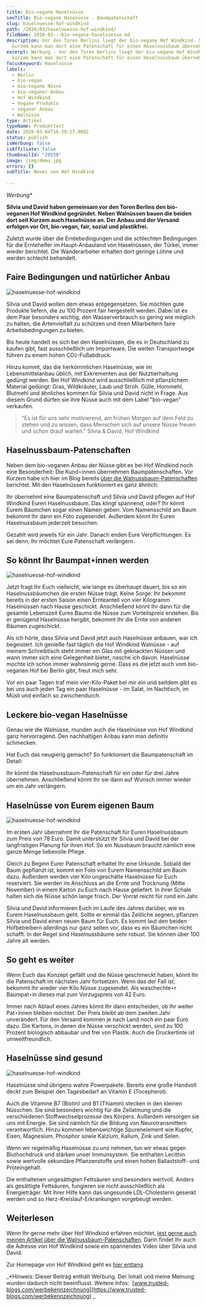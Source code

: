```yaml
---
title: Bio-vegane Haselnüsse
seoTitle: Bio-vegane Hasenüsse - Baumpatenschaft
slug: haselnuesse-hof-windkind
path: /2020/03/haselnuesse-hof-windkind/
fileName: 2020-03---bio-vegane-haselnuesse.md
description: Vor den Toren Berlins liegt der bio-vegane Hof Windkind. Seit
  kurzem kann man dort eine Patenschaft für einen Haselnussbaum übernehmen.
excerpt: Werbung - Vor den Toren Berlins liegt der bio-vegane Hof Windkind. Seit
  kurzem kann man dort eine Patenschaft für einen Haselnussbaum übernehmen.
focusKeyword: Haselnüsse
labels:
  - Berlin
  - bio-vegan
  - bio-vegane Nüsse
  - bio-veganer Anbau
  - Hof Windkind
  - Vegane Produkte
  - veganer Anbau
  - Walnüsse
type: Artikel
typeName: Produkttest
date: 2020-03-04T16:59:27.000Z
status: publish
isWerbung: false
isAffiliate: false
thumbnailId: "28558"
image: /img/demo.jpg
errors: {}
subTitle: Neues von Hof Windkind
  
---
```


_Werbung\*_

**Silvia und David haben gemeinsam vor den Toren Berlins den bio-veganen Hof
Windkind gegründet. Neben Walnüssen bauen die beiden dort seit Kurzem auch
Haselnüsse an. Der Anbau und der Versand erfolgen vor Ort, bio-vegan, fair,
sozial und plastikfrei.**

Zuletzt wurde über die Erntebedingungen und die schlechten Bedingungen für die
Erntehelfer im Haupt-Anbauland von Haselnüssen, der Türkei, immer wieder
berichtet. Die Wanderarbeiter erhalten dort geringe Löhne und werden schlecht
behandelt.

## Faire Bedingungen und natürlicher Anbau

![haselnuesse-hof-windkind](http://cardamonchai.com/wp-content/uploads/2020/03/2020-03-04-hof-windkind-haselnuesse-3-400x300.jpg)

Silvia und David wollen dem etwas entgegensetzen. Sie möchten gute Produkte
liefern, die zu 100 Prozent fair hergestellt werden. Dabei ist es dem Paar
besonders wichtig, den Wasserverbrauch so gering wie möglich zu halten, die
Artenvielfalt zu schützen und ihren Mitarbeitern faire Arbeitsbedingungen zu
bieten.

Bis heute handelt es sich bei den Haselnüssen, die es in Deutschland zu kaufen
gibt, fast ausschließlich um Importware. Die weiten Transportwege führen zu
einem hohen CO<small>2</small>-Fußabdruck.

Hinzu kommt, das die herkömmlichen Haselnüsse, wie im Lebensmittelanbau üblich,
mit Exkrementen aus der Nutztierhaltung gedüngt werden. Bei Hof Windkind wird
ausschließlich mit pflanzlichem Material gedüngt: Gras, Wildkräuter, Laub und
Stroh. Gülle, Hornmehl, Blutmehl und ähnliches kommen für Silvia und David nicht
in Frage. Aus diesem Grund dürfen sie ihre Nüsse auch mit dem Label "bio-vegan"
verkaufen.

> "Es ist für uns sehr motivierend, am frühen Morgen auf dem Feld zu stehen und
> zu wissen, dass Menschen sich auf unsere Nüsse freuen und schon drauf warten."
> Silvia &amp; David, Hof Windkind

## Haselnussbaum-Patenschaften

Neben dem bio-veganen Anbau der Nüsse gibt es bei Hof Windkind noch eine
Besonderheit: Die Kund⋆innen übernehmen Baumpatenschaften. Vor Kurzem habe ich
hier im Blog bereits
[über die Walnussbaum-Patenschaften](/2019/09/hof-windkind-walnuss-baum-adoptieren/)
berichtet. Mit den Haselnüssen funktioniert es ganz ähnlich:

Ihr übernehmt eine Baumpatenschaft und Silvia und David pflegen auf Hof Windkind
Euren Haselnussbaum. Das klingt spannend, oder? Ihr könnt Eurem Bäumchen sogar
einen Namen geben. Vom Namensschild am Baum bekommt Ihr dann ein Foto
zugesendet. Außerdem könnt Ihr Euren Haselnussbaum jederzeit besuchen.

Gezahlt wird jeweils für ein Jahr. Danach enden Eure Verpflichtungen. Es sei
denn, Ihr möchtet Eure Patenschaft verlängern.

## So könnt Ihr Baumpat⋆innen werden

![haselnuesse-hof-windkind](http://cardamonchai.com/wp-content/uploads/2020/03/2020-03-04-hof-windkind-haselnuesse-5-400x300.jpg)

Jetzt fragt Ihr Euch vielleicht, wie lange es überhaupt dauert, bis so ein
Haselnussbäumchen die ersten Nüsse trägt. Keine Sorge: Ihr bekommt bereits in
der ersten Saison einen Ernteanteil von vier Kilogramm Haselnüssen nach Hause
geschickt. Anschließend könnt Ihr dann für die gesamte Lebenszeit Eures Baums
die Nüsse zum Vorteilspreis erstehen. Bis er genügend Haselnüsse hergibt,
bekommt Ihr die Ernte von anderen Bäumen zugeschickt.

Als ich hörte, dass Silvia und David jetzt auch Haselnüsse anbauen, war ich
begeistert. Ich genieße fast täglich die Hof Windkind Walnüsse - auf meinem
Schreibtisch steht immer ein Glas mit geknackten Nüssen und wann immer sich eine
Gelegenheit bietet, nasche ich davon. Haselnüsse mochte ich schon immer
wahnsinnig gerne. Dass es die jetzt auch vom bio-veganen Hof bei Berlin gibt,
freut mich sehr.

Vor ein paar Tagen traf mein vier-Kilo-Paket bei mir ein und seitdem gibt es bei
uns auch jeden Tag ein paar Haselnüsse - im Salat, im Nachtisch, im Müsli und
einfach so zwischendurch.

## Leckere bio-vegan Haselnüsse

Genau wie die Walnüsse, munden auch die Haselnüsse von Hof Windkind ganz
hervorragend. Den nachhaltigen Anbau kann man definitiv schmecken.

Hat Euch das neugierig gemacht? So funktioniert die Baumpatenschaft im Detail:

Ihr könnt die Haselnussbaum-Patenschaft für ein oder für drei Jahre übernehmen.
Anschließend könnt Ihr sie dann auf Wunsch immer wieder um ein Jahr verlängern.

## Haselnüsse von Eurem eigenen Baum

![haselnuesse-hof-windkind](http://cardamonchai.com/wp-content/uploads/2020/03/2020-03-04-hof-windkind-haselnuesse-2-400x300.jpg)

Im ersten Jahr übernehmt Ihr die Patenschaft für Euren Haselnussbaum zum Preis
von 78 Euro. Damit unterstützt Ihr Silvia und David bei der langfristigen
Planung für ihren Hof. So ein Nussbaum braucht nämlich eine ganze Menge
liebevolle Pflege.

Gleich zu Beginn Eurer Patenschaft erhaltet Ihr eine Urkunde. Sobald der Baum
gepflanzt ist, kommt ein Foto von Eurem Namensschild am Baum dazu. Außerdem
werden vier Kilo ungeschälte Haselnüsse für Euch reserviert. Sie werden im
Anschluss an die Ernte und Trocknung (Mitte November) in einem Karton zu Euch
nach Hause geliefert. In ihrer Schale halten sich die Nüsse schön lange frisch.
Der Vorrat reicht für rund ein Jahr.

Silvia und David informieren Euch im Laufe des Jahres darüber, wie es Eurem
Haselnussbaum geht. Sollte er einmal das Zeitliche segnen, pflanzen Silvia und
David einen neuen Baum für Euch. Es kommt laut den beiden Hofbetreibern
allerdings nur ganz selten vor, dass es ein Bäumchen nicht schafft. In der Regel
sind Haselnussbäume sehr robust. Sie können über 100 Jahre alt werden.

## So geht es weiter

Wenn Euch das Konzept gefällt und die Nüsse geschmeckt haben, könnt Ihr die
Patenschaft im nächsten Jahr fortsetzen. Wenn das der Fall ist, bekommt Ihr
wieder vier Kilo Nüsse zugesendet. Als waschechte⋆r Baumpat⋆in dieses mal zum
Vorzugspreis von 42 Euro.

Immer nach Ablauf eines Jahres könnt Ihr dann entscheiden, ob Ihr weiter
Pat⋆innen bleiben möchtet. Der Preis bleibt ab dem zweiten Jahr unverändert. Für
den Versand kommen je nach Land noch ein paar Euro dazu. Die Kartons, in denen
die Nüsse verschickt werden, sind zu 100 Prozent biologisch abbaubar und frei
von Plastik. Auch die Druckertinte ist umweltfreundlich.

## Haselnüsse sind gesund

![haselnuesse-hof-windkind](http://cardamonchai.com/wp-content/uploads/2020/03/2020-03-04-hof-windkind-haselnuesse-4-400x300.jpg)

Haselnüsse sind übrigens wahre Powerpakete. Bereits eine große Handvoll deckt
zum Beispiel den Tagesbedarf an Vitamin E (Tocepherol).

Auch die Vitamine B7 (Biotin) und B1 (Thiamin) stecken in den kleinen Nüsschen.
Sie sind besonders wichtig für die Zellatmung und die verschiedenen
Stoffwechselprozesse des Körpers. Außerdem versorgen sie uns mit Energie. Sie
sind nämlich für die Bildung von Neurotransmittern verantwortlich. Hinzu kommen
lebenswichtige Spurenelement wie Kupfer, Eisen, Magnesium, Phosphor sowie
Kalzium, Kalium, Zink und Selen.

Wenn wir regelmäßig Haselnüsse zu uns nehmen, tun wir etwas gegen Bluthochdruck
und stärken unser Immunsystem. Sie enthalten Lecithin sowie wertvolle sekundäre
Pflanzenstoffe und einen hohen Ballaststoff- und Proteingehalt.

Die enthaltenen ungesättigten Fettsäuren sind besonders wertvoll. Anders als
gesättigte Fettsäuren, fungieren sie nicht ausschließlich als Energieträger. Mit
ihrer Hilfe kann das ungesunde LDL-Cholesterin gesenkt werden und so
Herz-Kreislauf-Erkrankungen vorgebeugt werden.

## Weiterlesen

Wenn Ihr gerne mehr über Hof Windkind erfahren möchtet,
[lest gerne auch meinen Artikel über die Walnussbaum-Patenschaften](/2019/09/hof-windkind-walnuss-baum-adoptieren/).
Darin findet Ihr auch die Adresse von Hof Windkind sowie ein spannendes Video
über Silvia und David.

Zur Homepage von Hof Windkind geht es
[hier entlang](https://www.hofwindkind.com/info/baumpatenschafthaselnuesse.html).

_\*Hinweis: Dieser Beitrag enthält Werbung. Der Inhalt und meine Meinung wurden
dadurch nicht beeinflusst. Weitere Infos: 
[www.trusted-blogs.com/werbekennzeichnung](https://www.trusted-blogs.com/werbekennzeichnung)
_

  